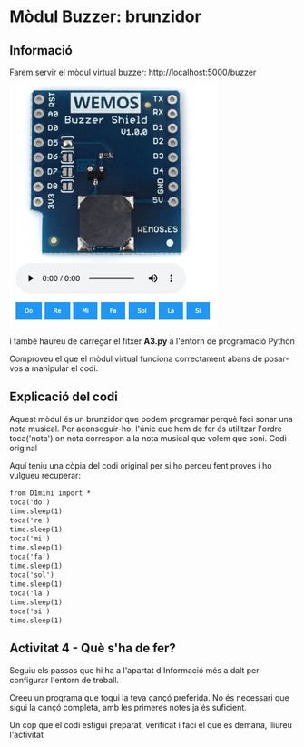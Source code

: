 # Mòdul Buzzer: brunzidor

## Informació

Farem servir el mòdul virtual buzzer: http://localhost:5000/buzzer

![](img/buzzer.png)

i també haureu de carregar el fitxer **A3.py** a l'entorn de programació Python

Comproveu el que el mòdul virtual funciona correctament abans de posar-vos a manipular el codi.

## Explicació del codi

Aquest mòdul és un brunzidor que podem programar perquè faci sonar una nota musical. Per aconseguir-ho, l'únic que hem de fer és utilitzar l'ordre toca('nota') on nota correspon a la nota musical que volem que soni.
Codi original

Aquí teniu una còpia del codi original per si ho perdeu fent proves i ho vulgueu recuperar:

~~~
from D1mini import *
toca('do')
time.sleep(1)
toca('re')
time.sleep(1)
toca('mi')
time.sleep(1)
toca('fa')
time.sleep(1)
toca('sol')
time.sleep(1)
toca('la')
time.sleep(1)
toca('si')
time.sleep(1)
~~~

## Activitat 4 - Què s'ha de fer?

Seguiu els passos que hi ha a l'apartat d'Informació més a dalt per configurar l'entorn de treball.

Creeu un programa que toqui la teva cançó preferida. No és necessari que sigui la cançó completa, amb les primeres notes ja és suficient.

Un cop que el codi estigui preparat, verificat i faci el que es demana, lliureu l'activitat
